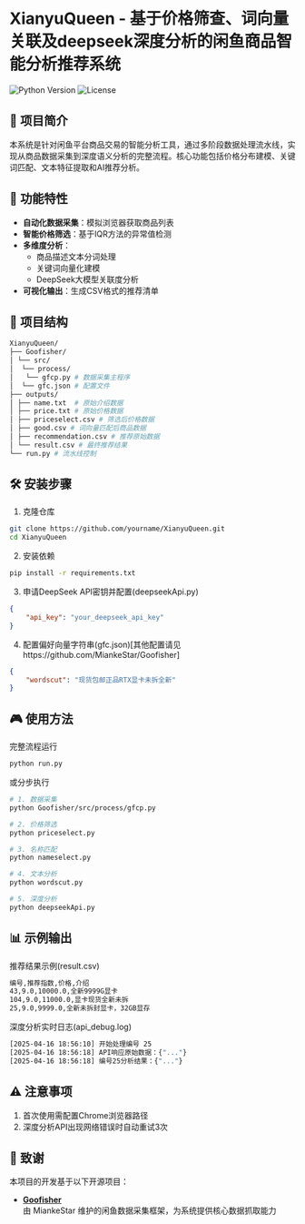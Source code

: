 # XianyuQueen - 基于价格筛查、词向量关联及deepseek深度分析的闲鱼商品智能分析推荐系统

![Python Version](https://img.shields.io/badge/Python-3.10%2B-blue)
![License](https://img.shields.io/badge/License-MIT-green)

## 📖 项目简介

本系统是针对闲鱼平台商品交易的智能分析工具，通过多阶段数据处理流水线，实现从商品数据采集到深度语义分析的完整流程。核心功能包括价格分布建模、关键词匹配、文本特征提取和AI推荐分析。

## 🚀 功能特性

- **自动化数据采集**：模拟浏览器获取商品列表
- **智能价格筛选**：基于IQR方法的异常值检测
- **多维度分析**：
  - 商品描述文本分词处理
  - 关键词向量化建模
  - DeepSeek大模型关联度分析
- **可视化输出**：生成CSV格式的推荐清单

## 📂 项目结构
```bash
XianyuQueen/
├── Goofisher/
│ └── src/
│  └── process/
│   └── gfcp.py # 数据采集主程序
│  └── gfc.json # 配置文件
├── outputs/
│ ├── name.txt  # 原始介绍数据
│ ├── price.txt # 原始价格数据
│ ├── priceselect.csv # 筛选后价格数据
│ ├── good.csv # 词向量匹配后商品数据
│ ├── recommendation.csv # 推荐原始数据
│ └── result.csv # 最终推荐结果
└── run.py # 流水线控制
```

## 🛠️ 安装步骤

1. 克隆仓库
```bash
git clone https://github.com/yourname/XianyuQueen.git
cd XianyuQueen
```

2. 安装依赖
```bash
pip install -r requirements.txt
```

3. 申请DeepSeek API密钥并配置(deepseekApi.py)
```json
{
    "api_key": "your_deepseek_api_key"
}
```

4. 配置偏好向量字符串(gfc.json)[其他配置请见https://github.com/MiankeStar/Goofisher]
```json
{
	"wordscut": "现货包邮正品RTX显卡未拆全新"
}
```

## 🎮 使用方法
完整流程运行
```bash
python run.py
```

或分步执行
```bash
# 1. 数据采集
python Goofisher/src/process/gfcp.py

# 2. 价格筛选
python priceselect.py

# 3. 名称匹配
python nameselect.py

# 4. 文本分析
python wordscut.py

# 5. 深度分析
python deepseekApi.py
```

## 📊 示例输出
推荐结果示例(result.csv)
```bash
编号,推荐指数,价格,介绍
43,9.0,10000.0,全新9999G显卡  
104,9.0,11000.0,显卡现货全新未拆
25,9.0,9999.0,全新未拆封显卡，32GB显存
```

深度分析实时日志(api_debug.log)
```bash
[2025-04-16 18:56:10] 开始处理编号 25
[2025-04-16 18:56:18] API响应原始数据：{"..."}
[2025-04-16 18:56:18] 编号25分析结果：{"..."}
```

## ⚠️ 注意事项
1. 首次使用需配置Chrome浏览器路径
2. 深度分析API出现网络错误时自动重试3次

## 🙏 致谢

本项目的开发基于以下开源项目：

- **[Goofisher](https://github.com/MiankeStar/Goofisher)**  
  由 MiankeStar 维护的闲鱼数据采集框架，为系统提供核心数据抓取能力